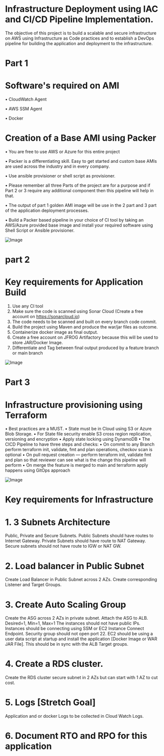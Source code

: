 

# Infrastructure Deployment using IAC and CI/CD Pipeline Implementation.

The objective of this project is to build a scalable and secure infrastructure on AWS using Infrastructure as
Code practices and to establish a DevOps pipeline for building the application and deployment to the infrastructure.

# Part 1
# Software's required on AMI

• CloudWatch Agent

• AWS SSM Agent

• Docker

# Creation of a Base AMI using Packer

• You are free to use AWS or Azure for this entire
project

• Packer is a differentiating skill. Easy to get started
and custom base AMIs are used across the industry
and in every company.

• Use ansible provisioner or shell script as
provisioner.

• Please remember all three Parts of the project are for
a purpose and if Part 2 or 3 require any additional
component then this pipeline will help in that.

• The output of part 1 golden AMI image will be use
in the 2 part and  3 part of the application deployment processes.

• Build a Packer based pipeline in your
choice of CI tool by taking an AWS/Azure provided
base image and install your required software using
Shell Script or Ansible provisioner.

![Image](https://github.com/user-attachments/assets/7f2ec715-6934-46a9-ad18-0c62d8188ba5)

# part 2

# Key requirements for Application Build

1. Use any CI tool
3. Make sure the code is scanned using Sonar Cloud (Create a free account on https://sonarcloud.io)
5. The code needs to be scanned and built on every branch code commit.
6. Build the project using Maven and produce the war/jar files as outcome.
7. Containerize docker image as final output.
8. Create a free account on JFROG Artifactory because this will be used to store JAR/Docker Image.
9. Differentiate and Tag between final output produced by a feature branch or main branch

![Image](https://github.com/user-attachments/assets/31504fd2-0b0b-43ca-8f8a-7928ea653013)


# Part 3
 
# Infrastructure provisioning using Terraform

• Best practices are a MUST.
• State must be in Cloud using S3 or Azure Blob Storage.
• For State file security enable S3 cross region replication,
versioning and encryption
• Apply state locking using DynamoDB
• The CICD Pipeline to have three steps and checks:
• On commit to any Branch perform terraform init, validate,
fmt and plan operations, checkov scan is optional
• On pull request creation — perform terraform init, validate
fmt and plan so that reviewer can see what is the change this
pipeline will perform
• On merge the feature is merged to main and
terraform apply happens using GitOps approach

![Image](https://github.com/user-attachments/assets/fc1369a8-b55c-4b4f-8d9a-fbc771caf608)


# Key requirements for Infrastructure

# 1. 3 Subnets Architecture
Public, Private and Secure Subnets.
Public Subnets should have routes to Internet Gateway. 
Private Subnets should have route to NAT
Gateway. 
Secure subnets should not have route to IGW or NAT GW.

# 2. Load balancer in Public Subnet
Create Load Balancer in Public Subnet across 2 AZs. 
Create corresponding Listener and Target Groups.

# 3. Create Auto Scaling Group
Create the ASG across 2 AZs in private subnet. Attach the ASG to ALB. Desired=1, Min=1, Max=1
The instances should not have public IPs.
Instances should be connecting using SSM or EC2 Instance Connect Endpoint.
Security group should not open port 22.
EC2 should be using a user data script at startup and install the application [Docker Image or
WAR JAR File]. This should be in sync with the ALB Target groups.

# 4. Create a RDS cluster.
Create the RDS cluster secure subnet in 2 AZs but can start with 1 AZ to cut cost.

# 5. Logs [Stretch Goal]
Application and or docker Logs to be collected in Cloud Watch Logs.

# 6. Document RTO and RPO for this application

